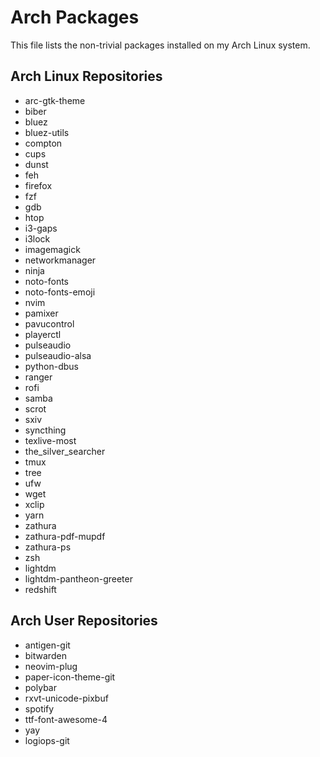 Arch Packages
=============
This file lists the non-trivial packages installed on my Arch Linux system.

Arch Linux Repositories
-----------------------
* arc-gtk-theme
* biber
* bluez
* bluez-utils
* compton
* cups
* dunst
* feh
* firefox
* fzf
* gdb
* htop
* i3-gaps
* i3lock
* imagemagick
* networkmanager
* ninja
* noto-fonts
* noto-fonts-emoji
* nvim
* pamixer
* pavucontrol
* playerctl
* pulseaudio
* pulseaudio-alsa
* python-dbus
* ranger
* rofi
* samba
* scrot
* sxiv
* syncthing
* texlive-most
* the_silver_searcher
* tmux
* tree
* ufw
* wget
* xclip
* yarn
* zathura
* zathura-pdf-mupdf
* zathura-ps
* zsh
* lightdm
* lightdm-pantheon-greeter
* redshift

Arch User Repositories
----------------------
* antigen-git
* bitwarden
* neovim-plug
* paper-icon-theme-git
* polybar
* rxvt-unicode-pixbuf
* spotify
* ttf-font-awesome-4
* yay
* logiops-git


